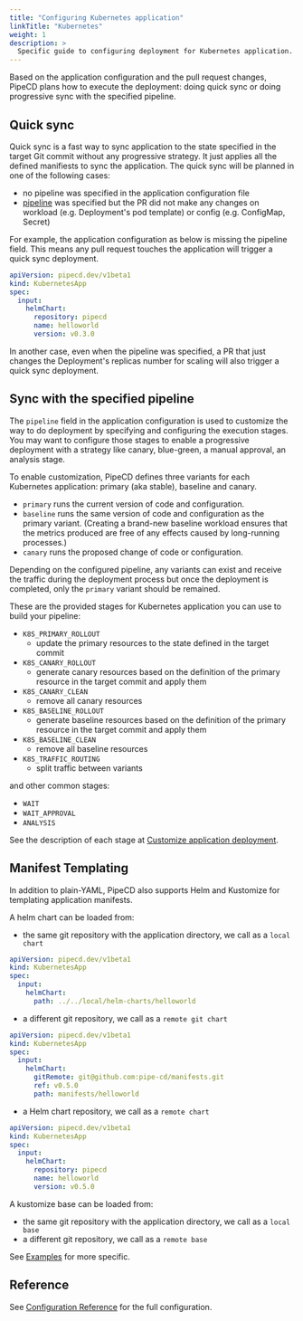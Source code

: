 ```yaml
---
title: "Configuring Kubernetes application"
linkTitle: "Kubernetes"
weight: 1
description: >
  Specific guide to configuring deployment for Kubernetes application.
---
```


Based on the application configuration and the pull request changes, PipeCD plans how to execute the deployment: doing quick sync or doing progressive sync with the specified pipeline.

## Quick sync

Quick sync is a fast way to sync application to the state specified in the target Git commit without any progressive strategy. It just applies all the defined manifiests to sync the application.
The quick sync will be planned in one of the following cases:
- no pipeline was specified in the application configuration file
- [pipeline](/docs/user-guide/configuration-reference/#pipeline) was specified but the PR did not make any changes on workload (e.g. Deployment's pod template) or config (e.g. ConfigMap, Secret)

For example, the application configuration as below is missing the pipeline field. This means any pull request touches the application will trigger a quick sync deployment.

``` yaml
apiVersion: pipecd.dev/v1beta1
kind: KubernetesApp
spec:
  input:
    helmChart:
      repository: pipecd
      name: helloworld
      version: v0.3.0
```

In another case, even when the pipeline was specified, a PR that just changes the Deployment's replicas number for scaling will also trigger a quick sync deployment.

## Sync with the specified pipeline

The `pipeline` field in the application configuration is used to customize the way to do deployment by specifying and configuring the execution stages. You may want to configure those stages to enable a progressive deployment with a strategy like canary, blue-green, a manual approval, an analysis stage.

To enable customization, PipeCD defines three variants for each Kubernetes application: primary (aka stable), baseline and canary.
- `primary` runs the current version of code and configuration.
- `baseline` runs the same version of code and configuration as the primary variant. (Creating a brand-new baseline workload ensures that the metrics produced are free of any effects caused by long-running processes.)
- `canary` runs the proposed change of code or configuration.

Depending on the configured pipeline, any variants can exist and receive the traffic during the deployment process but once the deployment is completed, only the `primary` variant should be remained.

These are the provided stages for Kubernetes application you can use to build your pipeline:

- `K8S_PRIMARY_ROLLOUT`
  - update the primary resources to the state defined in the target commit
- `K8S_CANARY_ROLLOUT`
  - generate canary resources based on the definition of the primary resource in the target commit and apply them
- `K8S_CANARY_CLEAN`
  - remove all canary resources
- `K8S_BASELINE_ROLLOUT`
  - generate baseline resources based on the definition of the primary resource in the target commit and apply them
- `K8S_BASELINE_CLEAN`
  - remove all baseline resources
- `K8S_TRAFFIC_ROUTING`
  - split traffic between variants

and other common stages:
- `WAIT`
- `WAIT_APPROVAL`
- `ANALYSIS`

See the description of each stage at [Customize application deployment](/docs/user-guide/managing-application/customizing-deployment/).

## Manifest Templating

In addition to plain-YAML, PipeCD also supports Helm and Kustomize for templating application manifests.

A helm chart can be loaded from:
- the same git repository with the application directory, we call as a `local chart`

``` yaml
apiVersion: pipecd.dev/v1beta1
kind: KubernetesApp
spec:
  input:
    helmChart:
      path: ../../local/helm-charts/helloworld
```

- a different git repository, we call as a `remote git chart`

``` yaml
apiVersion: pipecd.dev/v1beta1
kind: KubernetesApp
spec:
  input:
    helmChart:
      gitRemote: git@github.com:pipe-cd/manifests.git
      ref: v0.5.0
      path: manifests/helloworld
```

- a Helm chart repository, we call as a `remote chart`

``` yaml
apiVersion: pipecd.dev/v1beta1
kind: KubernetesApp
spec:
  input:
    helmChart:
      repository: pipecd
      name: helloworld
      version: v0.5.0
```

A kustomize base can be loaded from:
- the same git repository with the application directory, we call as a `local base`
- a different git repository, we call as a `remote base`

See [Examples](/docs/user-guide/examples/#kubernetes-applications) for more specific.

## Reference

See [Configuration Reference](/docs/user-guide/configuration-reference/#kubernetes-application) for the full configuration.
